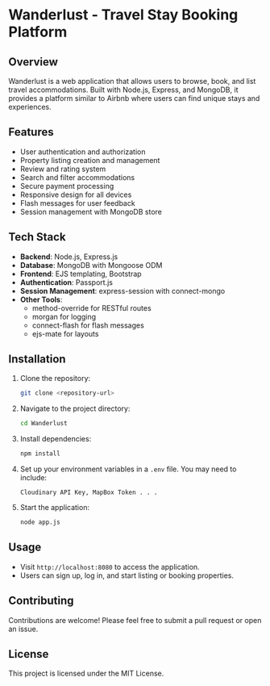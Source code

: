 # Wanderlust - Travel Stay Booking Platform

## Overview
Wanderlust is a web application that allows users to browse, book, and list travel accommodations. Built with Node.js, Express, and MongoDB, it provides a platform similar to Airbnb where users can find unique stays and experiences.

## Features
- User authentication and authorization
- Property listing creation and management
- Review and rating system
- Search and filter accommodations
- Secure payment processing
- Responsive design for all devices
- Flash messages for user feedback
- Session management with MongoDB store

## Tech Stack
- **Backend**: Node.js, Express.js
- **Database**: MongoDB with Mongoose ODM
- **Frontend**: EJS templating, Bootstrap
- **Authentication**: Passport.js
- **Session Management**: express-session with connect-mongo
- **Other Tools**:
  - method-override for RESTful routes
  - morgan for logging
  - connect-flash for flash messages
  - ejs-mate for layouts

## Installation
1. Clone the repository:
   ```bash
   git clone <repository-url>
   ```
2. Navigate to the project directory:
   ```bash
   cd Wanderlust
   ```
3. Install dependencies:
   ```bash
   npm install
   ```
4. Set up your environment variables in a `.env` file. You may need to include:
   ```
   Cloudinary API Key, MapBox Token . . .
   ```
5. Start the application:
   ```bash
   node app.js
   ```

## Usage
- Visit `http://localhost:8080` to access the application.
- Users can sign up, log in, and start listing or booking properties.

## Contributing
Contributions are welcome! Please feel free to submit a pull request or open an issue.

## License
This project is licensed under the MIT License.
